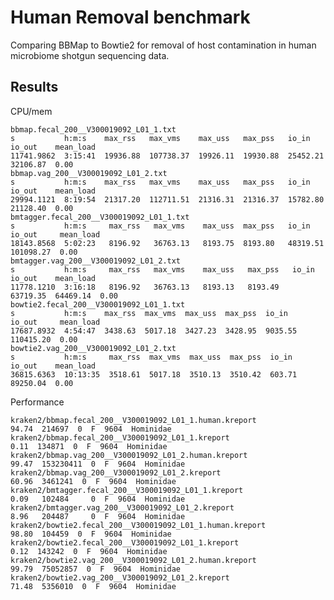# Human Removal benchmark
Comparing BBMap to Bowtie2 for removal of host contamination in human
microbiome shotgun sequencing data.

## Results

CPU/mem

    bbmap.fecal_200__V300019092_L01_1.txt
    s           h:m:s    max_rss   max_vms    max_uss   max_pss   io_in     io_out    mean_load
    11741.9862  3:15:41  19936.88  107738.37  19926.11  19930.88  25452.21  32106.87  0.00
    bbmap.vag_200__V300019092_L01_2.txt
    s           h:m:s    max_rss   max_vms    max_uss   max_pss   io_in     io_out    mean_load
    29994.1121  8:19:54  21317.20  112711.51  21316.31  21316.37  15782.80  21128.40  0.00
    bmtagger.fecal_200__V300019092_L01_1.txt
	s           h:m:s     max_rss   max_vms    max_uss  max_pss   io_in     io_out     mean_load
	18143.8568  5:02:23   8196.92   36763.13   8193.75  8193.80   48319.51  101098.27  0.00
    bmtagger.vag_200__V300019092_L01_2.txt
	s           h:m:s     max_rss   max_vms    max_uss   max_pss   io_in     io_out    mean_load
	11778.1210  3:16:18   8196.92   36763.13   8193.13   8193.49   63719.35  64469.14  0.00
    bowtie2.fecal_200__V300019092_L01_1.txt
    s           h:m:s    max_rss  max_vms  max_uss  max_pss  io_in    io_out     mean_load
    17687.8932  4:54:47  3438.63  5017.18  3427.23  3428.95  9035.55  110415.20  0.00
    bowtie2.vag_200__V300019092_L01_2.txt
    s           h:m:s     max_rss  max_vms  max_uss  max_pss  io_in   io_out    mean_load
    36815.6363  10:13:35  3518.61  5017.18  3510.13  3510.42  603.71  89250.04  0.00

Performance

    kraken2/bbmap.fecal_200__V300019092_L01_1.human.kreport
    94.74  214697  0  F  9604  Hominidae
    kraken2/bbmap.fecal_200__V300019092_L01_1.kreport
    0.11  134871  0  F  9604  Hominidae
    kraken2/bbmap.vag_200__V300019092_L01_2.human.kreport
    99.47  153230411  0  F  9604  Hominidae
    kraken2/bbmap.vag_200__V300019092_L01_2.kreport
    60.96  3461241  0  F  9604  Hominidae
	kraken2/bmtagger.fecal_200__V300019092_L01_1.kreport
	0.09   102484     0  F  9604  Hominidae
	kraken2/bmtagger.vag_200__V300019092_L01_2.kreport
	8.96   204487     0  F  9604  Hominidae
    kraken2/bowtie2.fecal_200__V300019092_L01_1.human.kreport
    98.80  104459  0  F  9604  Hominidae
    kraken2/bowtie2.fecal_200__V300019092_L01_1.kreport
    0.12  143242  0  F  9604  Hominidae
    kraken2/bowtie2.vag_200__V300019092_L01_2.human.kreport
    99.79  75052857  0  F  9604  Hominidae
    kraken2/bowtie2.vag_200__V300019092_L01_2.kreport
    71.48  5356010  0  F  9604  Hominidae

